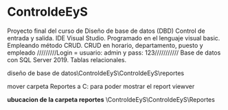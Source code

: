 # ControldeEyS
Proyecto final del curso de Diseño de base de datos (DBD) Control de entrada y salida.
IDE Visual Studio.
Programado en el lenguaje visual basic.
Empleando método CRUD.
CRUD en horario, departamento, puesto y empleado
/////////Login = usuario: admin y pass: 123///////////
Base de datos con SQL Server 2019.
Tablas relacionales.



diseño de base de datos\ControldeEyS\ControldeEyS\reportes

mover carpeta Reportes a C: para poder mostrar el report viewver 

**ubucacion de la carpeta reportes**
\ControldeEyS\ControldeEyS\Reportes
